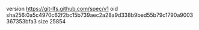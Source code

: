 version https://git-lfs.github.com/spec/v1
oid sha256:0a5c4970c62f2bc15b739aec2a28a9d338b9bed55b79c1790a9003367353bfa3
size 25854

